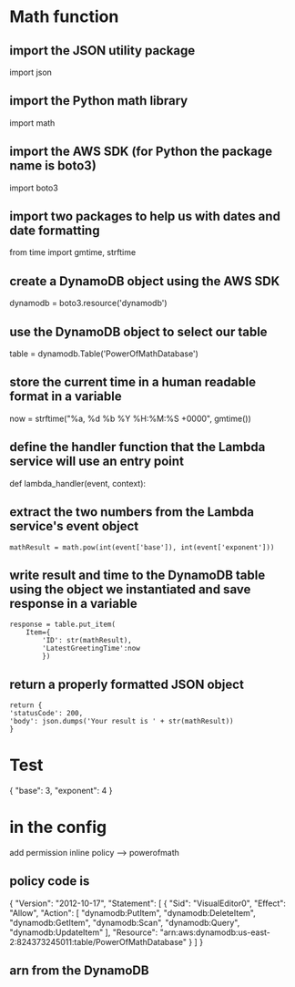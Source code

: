 # Math function

## import the JSON utility package
import json
## import the Python math library
import math

## import the AWS SDK (for Python the package name is boto3)
import boto3
## import two packages to help us with dates and date formatting
from time import gmtime, strftime

## create a DynamoDB object using the AWS SDK
dynamodb = boto3.resource('dynamodb')
## use the DynamoDB object to select our table
table = dynamodb.Table('PowerOfMathDatabase')
## store the current time in a human readable format in a variable
now = strftime("%a, %d %b %Y %H:%M:%S +0000", gmtime())

## define the handler function that the Lambda service will use an entry point
def lambda_handler(event, context):

## extract the two numbers from the Lambda service's event object
    mathResult = math.pow(int(event['base']), int(event['exponent']))

## write result and time to the DynamoDB table using the object we instantiated and save response in a variable
    response = table.put_item(
        Item={
            'ID': str(mathResult),
            'LatestGreetingTime':now
            })

## return a properly formatted JSON object
    return {
    'statusCode': 200,
    'body': json.dumps('Your result is ' + str(mathResult))
    }




# Test

{
  "base": 3,
  "exponent": 4
}


# in the config 
add permission
inline policy --> powerofmath




## policy code is


{
	"Version": "2012-10-17",
	"Statement": [
		{
			"Sid": "VisualEditor0",
			"Effect": "Allow",
			"Action": [
				"dynamodb:PutItem",
				"dynamodb:DeleteItem",
				"dynamodb:GetItem",
				"dynamodb:Scan",
				"dynamodb:Query",
				"dynamodb:UpdateItem"
			],
			"Resource": "arn:aws:dynamodb:us-east-2:824373245011:table/PowerOfMathDatabase"
		}
	]
}


## arn from the DynamoDB